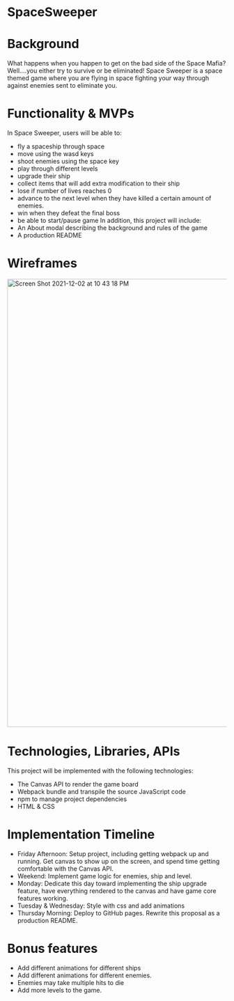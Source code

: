 # SpaceSweeper
# Background
What happens when you happen to get on the bad side of the Space Mafia? Well….you either try to survive or be eliminated! Space Sweeper is a space themed game where you are flying in space fighting your way through against enemies sent to eliminate you.
# Functionality & MVPs
In Space Sweeper, users will be able to:
- fly a spaceship through space
- move using the wasd keys
- shoot enemies using the space key
- play through different levels
- upgrade their ship
- collect items that will add extra modification to their ship
- lose if number of lives reaches 0
- advance to the next level when they have killed a certain amount of enemies.
- win when they defeat the final boss
- be able to start/pause game
In addition, this project will include:
- An About modal describing the background and rules of the game
- A production README
 
 
# Wireframes
<img width="1029" alt="Screen Shot 2021-12-02 at 10 43 18 PM" src="https://user-images.githubusercontent.com/90236328/144544145-47abe7d9-41af-4b93-bd3a-0305d56b1175.png">


# Technologies, Libraries, APIs
This project will be implemented with the following technologies:
- The Canvas API to render the game board
- Webpack bundle and transpile the source JavaScript code
- npm to manage project dependencies
- HTML & CSS
 
# Implementation Timeline
- Friday Afternoon: Setup project, including getting webpack up and running. Get canvas to show up on the screen, and spend time getting comfortable with the Canvas API. 
- Weekend: Implement game logic for enemies, ship and level.
- Monday: Dedicate this day toward implementing the ship upgrade feature, have everything rendered to the canvas and have game core features working. 
- Tuesday & Wednesday: Style with css and add animations
- Thursday Morning: Deploy to GitHub pages. Rewrite this proposal as a production README.
 
# Bonus features
- Add different animations for different ships
- Add different animations for different enemies.
- Enemies may take multiple hits to die
- Add more levels to the game.
